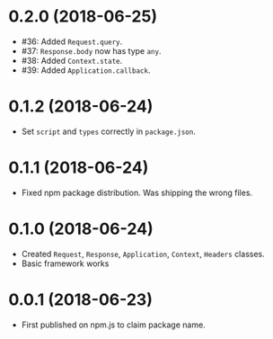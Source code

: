 0.2.0 (2018-06-25)
==================

* #36: Added `Request.query`.
* #37: `Response.body` now has type `any`.
* #38: Added `Context.state`.
* #39: Added `Application.callback`.

0.1.2 (2018-06-24)
==================

* Set `script` and `types` correctly in `package.json`.

0.1.1 (2018-06-24)
==================

* Fixed npm package distribution. Was shipping the wrong files.

0.1.0 (2018-06-24)
==================

* Created `Request`, `Response`, `Application`, `Context`, `Headers` classes.
* Basic framework works

0.0.1 (2018-06-23)
==================

* First published on npm.js to claim package name.
